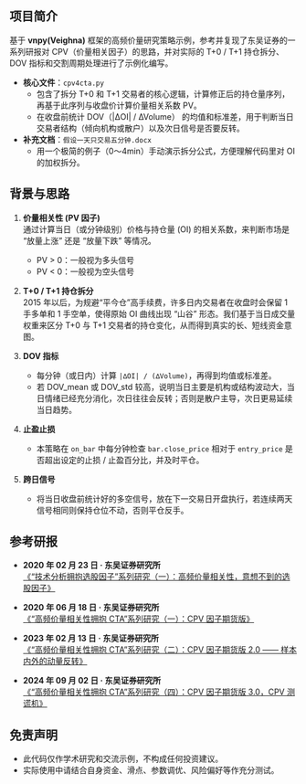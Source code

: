 ## 项目简介
基于 **vnpy(Veighna)** 框架的高频价量研究策略示例，参考并复现了东吴证券的一系列研报对 CPV（价量相关因子）的思路，并对实际的 T+0 / T+1 持仓拆分、DOV 指标和交割周期处理进行了示例化编写。

- **核心文件**：`cpv4cta.py`
  - 包含了拆分 T+0 和 T+1 交易者的核心逻辑，计算修正后的持仓量序列，再基于此序列与收盘价计算价量相关系数 PV。
  - 在收盘前统计 DOV（|∆OI| / ∆Volume） 的均值和标准差，用于判断当日交易者结构（倾向机构或散户）以及次日信号是否要反转。
- **补充文档**：`假设一天只交易五分钟.docx`
  - 用一个极简的例子（0～4min）手动演示拆分公式，方便理解代码里对 OI 的加权拆分。

## 背景与思路

1. **价量相关性 (PV 因子)**  
   通过计算当日（或分钟级别）价格与持仓量 (OI) 的相关系数，来判断市场是 “放量上涨” 还是 “放量下跌” 等情况。  
   - PV > 0：一般视为多头信号  
   - PV < 0：一般视为空头信号  

2. **T+0 / T+1 持仓拆分**  
   2015 年以后，为规避“平今仓”高手续费，许多日内交易者在收盘时会保留 1 手多单和 1 手空单，使得原始 OI 曲线出现 “山谷” 形态。我们基于当日成交量权重来区分 T+0 与 T+1 交易者的持仓变化，从而得到真实的长、短线资金意图。

3. **DOV 指标**  
   - 每分钟（或日内）计算 `|∆OI| / (∆Volume)`，再得到均值或标准差。  
   - 若 DOV_mean 或 DOV_std 较高，说明当日主要是机构或结构波动大，当日情绪已经充分消化，次日往往会反转；否则是散户主导，次日更易延续当日趋势。

4. **止盈止损**  
   - 本策略在 `on_bar` 中每分钟检查 `bar.close_price` 相对于 `entry_price` 是否超出设定的止损 / 止盈百分比，并及时平仓。

5. **跨日信号**  
   - 将当日收盘前统计好的多空信号，放在下一交易日开盘执行，若连续两天信号相同则保持仓位不动，否则平仓反手。
     

## 参考研报

- **2020 年 02 月 23 日 · 东吴证券研究所**  
  [《“技术分析拥抱选股因子”系列研究（一）：高频价量相关性，意想不到的选股因子》](https://github.com/jinwukong/-vnpy-CTA-/blob/main/20200223-%E4%B8%9C%E5%90%B4%E8%AF%81%E5%88%B8-%E2%80%9C%E6%8A%80%E6%9C%AF%E5%88%86%E6%9E%90%E6%8B%A5%E6%8A%B1%E9%80%89%E8%82%A1%E5%9B%A0%E5%AD%90%E2%80%9D%E7%B3%BB%E5%88%97%E7%A0%94%E7%A9%B6%EF%BC%88%E4%B8%80%EF%BC%89%EF%BC%9A%E9%AB%98%E9%A2%91%E4%BB%B7%E9%87%8F%E7%9B%B8%E5%85%B3%E6%80%A7%EF%BC%8C%E6%84%8F%E6%83%B3%E4%B8%8D%E5%88%B0%E7%9A%84%E9%80%89%E8%82%A1%E5%9B%A0%E5%AD%90.pdf)  

- **2020 年 06 月 18 日 · 东吴证券研究所**  
  [《“高频价量相关性拥抱 CTA”系列研究（一）：CPV 因子期货版》](https://github.com/jinwukong/-vnpy-CTA-/blob/main/20200618-%E4%B8%9C%E5%90%B4%E8%AF%81%E5%88%B8-%E2%80%9C%E9%AB%98%E9%A2%91%E4%BB%B7%E9%87%8F%E7%9B%B8%E5%85%B3%E6%80%A7%E6%8B%A5%E6%8A%B1CTA%E2%80%9D%E7%B3%BB%E5%88%97%E7%A0%94%E7%A9%B6%EF%BC%88%E4%B8%80%EF%BC%89%EF%BC%9ACPV%E5%9B%A0%E5%AD%90%E6%9C%9F%E8%B4%A7%E7%89%88.pdf)

- **2023 年 02 月 13 日 · 东吴证券研究所**  
  [《“高频价量相关性拥抱 CTA”系列研究（二）：CPV 因子期货版 2.0 —— 样本内外的动量反转》](https://github.com/jinwukong/-vnpy-CTA-/blob/main/20230213-%E4%B8%9C%E5%90%B4%E8%AF%81%E5%88%B8-%E2%80%9C%E9%AB%98%E9%A2%91%E4%BB%B7%E9%87%8F%E7%9B%B8%E5%85%B3%E6%80%A7%E6%8B%A5%E6%8A%B1CTA%E2%80%9D%E7%B3%BB%E5%88%97%E7%A0%94%E7%A9%B6%EF%BC%88%E4%BA%8C%EF%BC%89%EF%BC%9ACPV%E5%9B%A0%E5%AD%90%E6%9C%9F%E8%B4%A7%E7%89%882.0~%E6%A0%B7%E6%9C%AC%E5%86%85%E5%A4%96%E7%9A%84%E5%8A%A8%E9%87%8F%E5%8F%8D%E8%BD%AC.pdf)

- **2024 年 09 月 02 日 · 东吴证券研究所**  
  [《“高频价量相关性拥抱 CTA”系列研究（四）：CPV 因子期货版 3.0，CPV 测谎机》](https://github.com/jinwukong/-vnpy-CTA-/blob/main/20240902-%E4%B8%9C%E5%90%B4%E8%AF%81%E5%88%B8-%E2%80%9C%E9%AB%98%E9%A2%91%E4%BB%B7%E9%87%8F%E7%9B%B8%E5%85%B3%E6%80%A7%E6%8B%A5%E6%8A%B1CTA%E2%80%9D%E7%B3%BB%E5%88%97%E7%A0%94%E7%A9%B6%EF%BC%88%E5%9B%9B%EF%BC%89%EF%BC%9ACPV%E5%9B%A0%E5%AD%90%E6%9C%9F%E8%B4%A7%E7%89%883.0%EF%BC%8CCPV%E6%B5%8B%E8%B0%8E%E6%9C%BA.pdf)

## 免责声明

- 此代码仅作学术研究和交流示例，不构成任何投资建议。
- 实际使用中请结合自身资金、滑点、参数调优、风险偏好等作充分测试。
